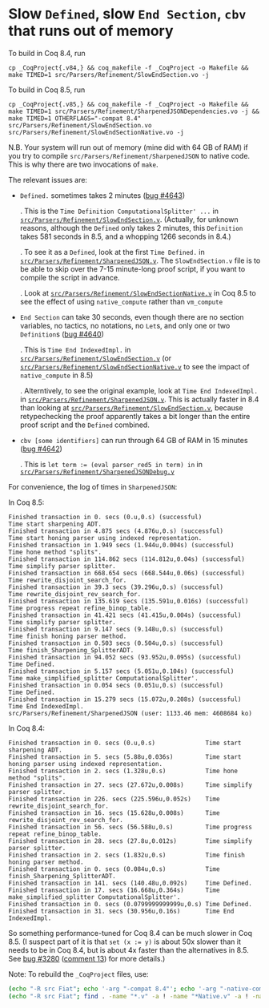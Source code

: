 # Slow `Defined`, slow `End Section`, `cbv` that runs out of memory

To build in Coq 8.4, run
```
cp _CoqProject{.v84,} && coq_makefile -f _CoqProject -o Makefile && make TIMED=1 src/Parsers/Refinement/SlowEndSection.vo -j
```

To build in Coq 8.5, run
```
cp _CoqProject{.v85,} && coq_makefile -f _CoqProject -o Makefile && make TIMED=1 src/Parsers/Refinement/SharpenedJSONDependencies.vo -j && make TIMED=1 OTHERFLAGS="-compat 8.4" src/Parsers/Refinement/SlowEndSection.vo src/Parsers/Refinement/SlowEndSectionNative.vo -j
```

N.B. Your system will run out of memory (mine did with 64 GB of RAM)
if you try to compile `src/Parsers/Refinement/SharpenedJSON` to native
code.  This is why there are two invocations of `make`.

The relevant issues are:

- `Defined.` sometimes takes 2 minutes ([bug
  #4643](https://coq.inria.fr/bugs/show_bug.cgi?id=4643))

  . This is the `Time Definition ComputationalSplitter' ...` in
    [`src/Parsers/Refinement/SlowEndSection.v`](./src/Parsers/Refinement/SlowEndSection.v).
    (Actually, for unknown reasons, although the `Defined` only takes
    2 minutes, this `Definition` takes 581 seconds in 8.5, and a
    whopping 1266 seconds in 8.4.)

  . To see it as a `Defined`, look at the first `Time Defined.` in
    [`src/Parsers/Refinement/SharpenedJSON.v`](./src/Parsers/Refinement/SharpenedJSON.v).
    The `SlowEndSection.v` file is to be able to skip over the 7-15
    minute-long proof script, if you want to compile the script in
    advance.

  . Look at
    [`src/Parsers/Refinement/SlowEndSectionNative.v`](./src/Parsers/Refinement/SlowEndSectionNative.v)
    in Coq 8.5 to see the effect of using `native_compute` rather than
    `vm_compute`

- `End Section` can take 30 seconds, even though there are no section variables, no tactics, no notations, no `Let`s, and only one or two `Definition`s ([bug #4640](https://coq.inria.fr/bugs/show_bug.cgi?id=4640))

  . This is `Time End IndexedImpl.` in
    [`src/Parsers/Refinement/SlowEndSection.v`](./src/Parsers/Refinement/SlowEndSection.v)
    (or
    [`src/Parsers/Refinement/SlowEndSectionNative.v`](./src/Parsers/Refinement/SlowEndSectionNative.v)
    to see the impact of `native_compute` in 8.5)

  . Alterntively, to see the original example, look at `Time End
    IndexedImpl.` in
    [`src/Parsers/Refinement/SharpenedJSON.v`](./src/Parsers/Refinement/SharpenedJSON.v).
    This is actually faster in 8.4 than looking at
    [`src/Parsers/Refinement/SlowEndSection.v`](./src/Parsers/Refinement/SlowEndSection.v),
    because retypechecking the proof apparently takes a bit longer
    than the entire proof script and the `Defined` combined.

- `cbv [some identifiers]` can run through 64 GB of RAM in 15 minutes
  ([bug #4642](https://coq.inria.fr/bugs/show_bug.cgi?id=4642))

  . This is `let term := (eval parser_red5 in term) in` in
    [`src/Parsers/Refinement/SharpenedJSONDebug.v`](./src/Parsers/Refinement/SharpenedJSONDebug.v)


For convenience, the log of times in `SharpenedJSON`:

In Coq 8.5:
```
Finished transaction in 0. secs (0.u,0.s) (successful)              Time start sharpening ADT.
Finished transaction in 4.875 secs (4.876u,0.s) (successful)        Time start honing parser using indexed representation.
Finished transaction in 1.949 secs (1.944u,0.004s) (successful)     Time hone method "splits".
Finished transaction in 114.862 secs (114.812u,0.04s) (successful)  Time simplify parser splitter.
Finished transaction in 668.654 secs (668.544u,0.06s) (successful)  Time rewrite_disjoint_search_for.
Finished transaction in 39.3 secs (39.296u,0.s) (successful)        Time rewrite_disjoint_rev_search_for.
Finished transaction in 135.619 secs (135.591u,0.016s) (successful) Time progress repeat refine_binop_table.
Finished transaction in 41.421 secs (41.415u,0.004s) (successful)   Time simplify parser splitter.
Finished transaction in 9.147 secs (9.148u,0.s) (successful)        Time finish honing parser method.
Finished transaction in 0.503 secs (0.504u,0.s) (successful)        Time finish_Sharpening_SplitterADT.
Finished transaction in 94.052 secs (93.952u,0.095s) (successful)   Time Defined.
Finished transaction in 5.157 secs (5.051u,0.104s) (successful)     Time make_simplified_splitter ComputationalSplitter'.
Finished transaction in 0.054 secs (0.051u,0.s) (successful)        Time Defined.
Finished transaction in 15.279 secs (15.072u,0.208s) (successful)   Time End IndexedImpl.
src/Parsers/Refinement/SharpenedJSON (user: 1133.46 mem: 4608684 ko)
```

In Coq 8.4:
```
Finished transaction in 0. secs (0.u,0.s)              Time start sharpening ADT.
Finished transaction in 5. secs (5.88u,0.036s)         Time start honing parser using indexed representation.
Finished transaction in 2. secs (1.328u,0.s)           Time hone method "splits".
Finished transaction in 27. secs (27.672u,0.008s)      Time simplify parser splitter.
Finished transaction in 226. secs (225.596u,0.052s)    Time rewrite_disjoint_search_for.
Finished transaction in 16. secs (15.628u,0.008s)      Time rewrite_disjoint_rev_search_for.
Finished transaction in 56. secs (56.588u,0.s)         Time progress repeat refine_binop_table.
Finished transaction in 28. secs (27.8u,0.012s)        Time simplify parser splitter.
Finished transaction in 2. secs (1.832u,0.s)           Time finish honing parser method.
Finished transaction in 0. secs (0.084u,0.s)           Time finish_Sharpening_SplitterADT.
Finished transaction in 141. secs (140.48u,0.092s)     Time Defined.
Finished transaction in 17. secs (16.668u,0.364s)      Time make_simplified_splitter ComputationalSplitter'.
Finished transaction in 0. secs (0.0799999999999u,0.s) Time Defined.
Finished transaction in 31. secs (30.956u,0.16s)       Time End IndexedImpl.
```

So something performance-tuned for Coq 8.4 can be much slower in Coq
8.5.  (I suspect part of it is that `set (x := y)` is about 50x slower
than it needs to be in Coq 8.4, but is about 4x faster than the
alternatives in 8.5.  See [bug
#3280](https://coq.inria.fr/bugs/show_bug.cgi?id=3280) ([comment
13](https://coq.inria.fr/bugs/show_bug.cgi?id=3280#c13)) for more
details.)


Note: To rebuild the `_CoqProject` files, use:
```bash
(echo "-R src Fiat"; echo '-arg "-compat 8.4"'; echo '-arg "-native-compiler"'; find src -name "*.v" -a ! -name "*#*") > _CoqProject.v85
(echo "-R src Fiat"; find . -name "*.v" -a ! -name "*Native.v" -a ! -name "*#*") > _CoqProject.v84
```
